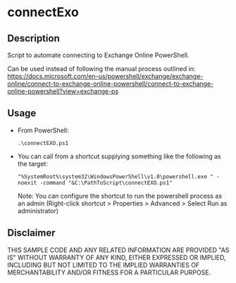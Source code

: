 # connectExo
## Description
Script to automate connecting to Exchange Online PowerShell.

Can be used instead of following the manual process outlined in:
https://docs.microsoft.com/en-us/powershell/exchange/exchange-online/connect-to-exchange-online-powershell/connect-to-exchange-online-powershell?view=exchange-ps


## Usage
* From PowerShell:

  ```.\connectEXO.ps1```
 



* You can call from a shortcut supplying something like the following as the target:

  ```"%SystemRoot%\system32\WindowsPowerShell\v1.0\powershell.exe " -noexit -command "&C:\PathToScript\connectEXO.ps1"```

  Note: You can configure the shortcut to run the powershell process as an admin (Right-click shortcut > Properties > Advanced > Select Run as administrator)
  
  
## Disclaimer
THIS SAMPLE CODE AND ANY RELATED INFORMATION ARE PROVIDED "AS IS" WITHOUT WARRANTY OF ANY KIND, EITHER EXPRESSED OR IMPLIED, INCLUDING BUT NOT LIMITED TO THE IMPLIED WARRANTIES OF MERCHANTABILITY AND/OR FITNESS FOR A PARTICULAR PURPOSE.
